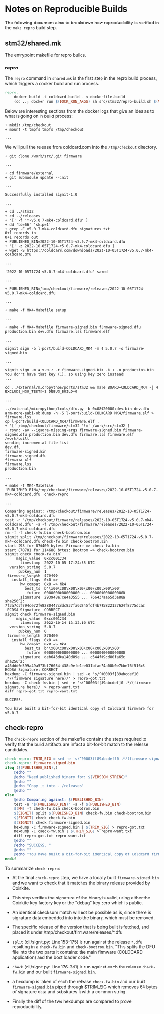 # Notes on Reproducible Builds

The following document aims to breakdown how reproducibility is verified in the `make repro` build step.

## stm32/shared.mk

The entrypoint makefile for repro builds.

### repro

The `repro` command in `shared.mk` is the first step in the repro build process, which triggers a docker build and run process.

```makefile
repro: 
	docker build -t coldcard-build - < dockerfile.build
	(cd ..; docker run $(DOCK_RUN_ARGS) sh src/stm32/repro-build.sh $(VERSION_STRING) $(MK_NUM))
```

Below are interesting sections from the docker logs that give an idea as to what is going on in build process:

```stdout
+ mkdir /tmp/checkout
+ mount -t tmpfs tmpfs /tmp/checkout

...
```
We will pull the release from coldcard.com into the `/tmp/checkout` directory.

```
+ git clone /work/src/.git firmware

...

+ cd firmware/external
+ git submodule update --init

...

Successfully installed signit-1.0

...

+ cd ../stm32
+ cd ../releases
+ '[' -f '*-v5.0.7-mk4-coldcard.dfu' ]
+ dd 'bs=66' 'skip=1'
+ grep -F v5.0.7-mk4-coldcard.dfu signatures.txt
0+1 records in
0+1 records out
+ PUBLISHED_BIN=2022-10-05T1724-v5.0.7-mk4-coldcard.dfu
+ '[' -z 2022-10-05T1724-v5.0.7-mk4-coldcard.dfu ]
+ wget -S https://coldcard.com/downloads/2022-10-05T1724-v5.0.7-mk4-coldcard.dfu

...

'2022-10-05T1724-v5.0.7-mk4-coldcard.dfu' saved

...

+ PUBLISHED_BIN=/tmp/checkout/firmware/releases/2022-10-05T1724-v5.0.7-mk4-coldcard.dfu

...

+ make -f MK4-Makefile setup

...

+ make -f MK4-Makefile firmware-signed.bin firmware-signed.dfu production.bin dev.dfu firmware.lss firmware.elf

...

signit sign -b l-port/build-COLDCARD_MK4 -m 4 5.0.7 -o firmware-signed.bin

...

signit sign -m 4 5.0.7 -r firmware-signed.bin -k 1 -o production.bin
You don't have that key (1), so using key zero instead!
...

cd ../external/micropython/ports/stm32 && make BOARD=COLDCARD_MK4 -j 4 EXCLUDE_NGU_TESTS=1 DEBUG_BUILD=0

...

../external/micropython/tools/dfu.py -b 0x08020000:dev.bin dev.dfu
arm-none-eabi-objdump -h -S l-port/build-COLDCARD_MK4/firmware.elf > firmware.lss
cp l-port/build-COLDCARD_MK4/firmware.elf .
+ '[' /tmp/checkout/firmware/stm32 '!=' /work/src/stm32 ]
+ rsync -av --ignore-missing-args firmware-signed.bin firmware-signed.dfu production.bin dev.dfu firmware.lss firmware.elf /work/built
sending incremental file list
dev.dfu
firmware-signed.bin
firmware-signed.dfu
firmware.elf
firmware.lss
production.bin

...

+ make -f MK4-Makefile 'PUBLISHED_BIN=/tmp/checkout/firmware/releases/2022-10-05T1724-v5.0.7-mk4-coldcard.dfu' check-repro

...

Comparing against: /tmp/checkout/firmware/releases/2022-10-05T1724-v5.0.7-mk4-coldcard.dfu
test -n "/tmp/checkout/firmware/releases/2022-10-05T1724-v5.0.7-mk4-coldcard.dfu" -a -f /tmp/checkout/firmware/releases/2022-10-05T1724-v5.0.7-mk4-coldcard.dfu
rm -f -f check-fw.bin check-bootrom.bin
signit split /tmp/checkout/firmware/releases/2022-10-05T1724-v5.0.7-mk4-coldcard.dfu check-fw.bin check-bootrom.bin
start 293 for 870400 bytes: Firmware => check-fw.bin
start 870701 for 114688 bytes: Bootrom => check-bootrom.bin
signit check check-fw.bin
     magic_value: 0xcc001234
       timestamp: 2022-10-05 17:24:55 UTC
  version_string: 5.0.7
      pubkey_num: 1
 firmware_length: 870400
   install_flags: 0x0 =>
       hw_compat: 0x8 => Mk4
         best_ts: b'\x00\x00\x00\x00\x00\x00\x00\x00'
          future: 0000000000000000 ... 0000000000000000
       signature: 293948e7ce4a3555 ... 766437aa65d3e88a
sha256^2: 7f3a7c5f794ce72f68280447cddc837fa62245fdf4b795822127624f8775dca2
 ECDSA Signature: CORRECT
signit check firmware-signed.bin
     magic_value: 0xcc001234
       timestamp: 2022-10-24 13:33:16 UTC
  version_string: 5.0.7
      pubkey_num: 0
 firmware_length: 870400
   install_flags: 0x0 =>
       hw_compat: 0x8 => Mk4
         best_ts: b'\x00\x00\x00\x00\x00\x00\x00\x00'
          future: 0000000000000000 ... 0000000000000000
       signature: deb643d0a140d89e ... c544f09cd80fa65c
sha256^2: a46ddd6e599a49a573bf76054f438c9efe1ee031bfae74a00b0e7bbe76f516c3
ECDSA Signature: CORRECT
hexdump -C firmware-signed.bin | sed -e 's/^00003f[89abcdef]0 .*/(firmware signature here)/' > repro-got.txt
hexdump -C check-fw.bin | sed -e 's/^00003f[89abcdef]0 .*/(firmware signature here)/' > repro-want.txt
diff repro-got.txt repro-want.txt

SUCCESS. 

You have built a bit-for-bit identical copy of Coldcard firmware for v5.0.7
```

## check-repro

The `check-repro` section of the makefile contains the steps required to verify that the build artifacts are infact a bit-for-bit match to the release candidates.

```makefile
check-repro: TRIM_SIG = sed -e 's/^00003f[89abcdef]0 .*/(firmware signature here)/'
check-repro: firmware-signed.bin
ifeq ($(PUBLISHED_BIN),)
	@echo ""
	@echo "Need published binary for: $(VERSION_STRING)"
	@echo ""
	@echo "Copy it into ../releases"
	@echo ""
else
	@echo Comparing against: $(PUBLISHED_BIN)
	test -n "$(PUBLISHED_BIN)" -a -f $(PUBLISHED_BIN)
	$(RM) -f check-fw.bin check-bootrom.bin
	$(SIGNIT) split $(PUBLISHED_BIN) check-fw.bin check-bootrom.bin
	$(SIGNIT) check check-fw.bin
	$(SIGNIT) check firmware-signed.bin
	hexdump -C firmware-signed.bin | $(TRIM_SIG) > repro-got.txt
	hexdump -C check-fw.bin | $(TRIM_SIG) > repro-want.txt
	diff repro-got.txt repro-want.txt
	@echo ""
	@echo "SUCCESS. "
	@echo ""
	@echo "You have built a bit-for-bit identical copy of Coldcard firmware for v$(VERSION_STRING)"
endif
```

To summarize `check-repro`:

- At the final `check-repro` step, we have a locally built `firmware-signed.bin` and we want to check that it matches the binary release provided by Coinkite.

- This step verifies the signature of the binary is valid, using either the Coinkite key factory key or the "debug" key zero which is public.

- An identical checksum match will not be possible as is, since there is signature data embedded into into the binary, which must be removed.

- The specific release of the version that is being built is fetched, and placed it under /tmp/checkout/firmware/releases/*.dfu

- `split` (cli/signit.py: Line 153-175) is run against the release `*.dfu` resulting in a `check-fw.bin` and `check-bootrom.bin`. "This splits the DFU file into the two parts it contains: the main firmware (COLDCARD application) and the boot loader code."

- `check` (cli/signit.py: Line 176-241) is run against each the release `check-fw.bin` and our built `firmware-signed.bin`.

- a hexdump is taken of each the release `check-fw.bin` and our built `firmware-signed.bin` piped through $TRIM_SIG which removes 64 bytes of signature data and subsitutes it with a common string.

- Finally the diff of the two hexdumps are compared to prove reproducibility.
